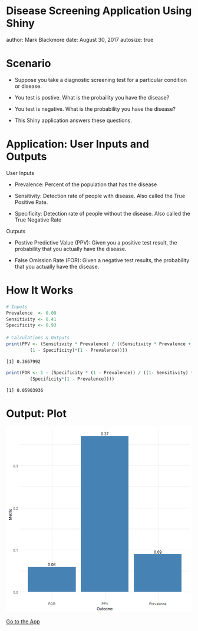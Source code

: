 Disease Screening Application Using Shiny
========================================================
author: Mark Blackmore
date: August 30, 2017
autosize: true

Scenario
========================================================

- Suppose you take a diagnostic screening test for a particular condition or disease.

- You test is postive.  What is the probaility you have the disease?

- You test is negative.  What is the probability you have the disease?

- This Shiny application answers these questions.


Application:  User Inputs and Outputs
========================================================

User Inputs
- Prevalence:  Percent of the population that has the disease

- Sensitivity:  Detection rate of people with disease.  Also called the True Positive Rate.

- Specificity:  Detection rate of people without the disease.  Also called the True Negative Rate

Outputs
- Postive Predictive Value (PPV):  Given you a positive test result, the probability that you actually have the disease.

- False Omission Rate (FOR):  Given a negative test results, the probability that you actually have the disease.


How It Works
========================================================


```r
# Inputs
Prevalence  <- 0.09    
Sensitivity <- 0.41
Specificity <- 0.93

# Calculations & Outputs
print(PPV <- (Sensitivity * Prevalence) / ((Sensitivity * Prevalence + 
         (1 - Specificity)*(1 - Prevalence))))
```

```
[1] 0.3667992
```

```r
print(FOR <- 1 - (Specificity * (1 - Prevalence)) / ((1- Sensitivity) * Prevalence + 
         (Specificity*(1 - Prevalence))))
```

```
[1] 0.05903936
```

Output: Plot
========================================================
![plot of chunk unnamed-chunk-2](Disease_Testing_Presentation-figure/unnamed-chunk-2-1.png)

[Go to the App]("https://mblackmo.shinyapps.io/Disease_Testing/")
